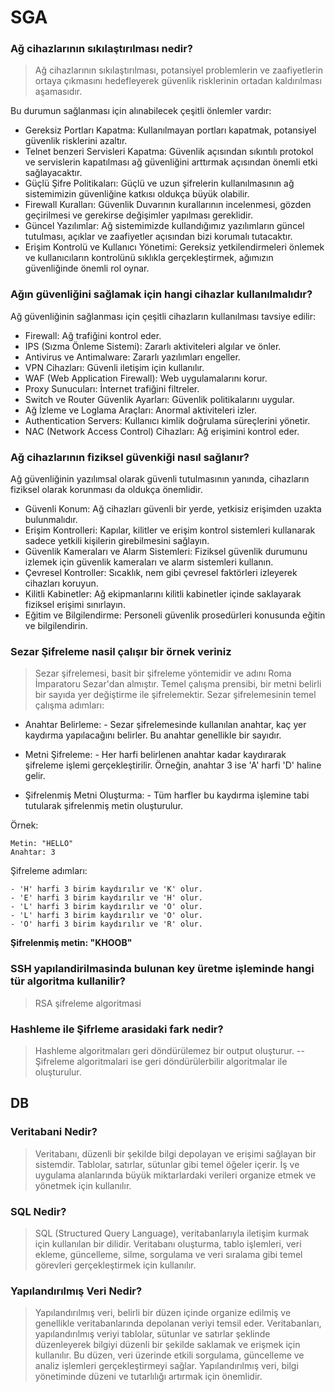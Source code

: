 # SGA

### Ağ cihazlarının sıkılaştırılması nedir?
> Ağ cihazlarının sıkılaştırılması, potansiyel problemlerin ve zaafiyetlerin ortaya çıkmasını hedefleyerek güvenlik risklerinin ortadan kaldırılması aşamasıdır.<br>


<super>Bu durumun sağlanması için alınabilecek çeşitli önlemler vardır:</super>
- Gereksiz Portları Kapatma:
  Kullanılmayan portları kapatmak, potansiyel güvenlik risklerini azaltır.
- Telnet benzeri Servisleri Kapatma:
  Güvenlik açısından sıkıntılı protokol ve servislerin kapatılması ağ güvenliğini arttırmak açısından önemli etki sağlayacaktır.
- Güçlü Şifre Politikaları:
  Güçlü ve uzun şifrelerin kullanılmasının ağ sistemimizin güvenliğine katkısı oldukça büyük olabilir.
- Firewall Kuralları:
  Güvenlik Duvarının kurallarının incelenmesi, gözden geçirilmesi ve gerekirse değişimler yapılması gereklidir.
- Güncel Yazılımlar:
  Ağ sistemimizde kullandığımız yazılımların güncel tutulması, açıklar ve zaafiyetler açısından bizi korumalı tutacaktır.
- Erişim Kontrolü ve Kullanıcı Yönetimi:
  Gereksiz yetkilendirmeleri önlemek ve kullanıcıların kontrolünü sıklıkla gerçekleştirmek, ağımızın güvenliğinde önemli rol oynar.    
### Ağın güvenliğini sağlamak için hangi cihazlar kullanılmalıdır?
<super>Ağ güvenliğinin sağlanması için çeşitli cihazların kullanılması tavsiye edilir:</super>
- Firewall: Ağ trafiğini kontrol eder.
- IPS (Sızma Önleme Sistemi): Zararlı aktiviteleri algılar ve önler.
- Antivirus ve Antimalware: Zararlı yazılımları engeller.
- VPN Cihazları: Güvenli iletişim için kullanılır.
- WAF (Web Application Firewall): Web uygulamalarını korur.
- Proxy Sunucuları: İnternet trafiğini filtreler.
- Switch ve Router Güvenlik Ayarları: Güvenlik politikalarını uygular.
- Ağ İzleme ve Loglama Araçları: Anormal aktiviteleri izler.
- Authentication Servers: Kullanıcı kimlik doğrulama süreçlerini yönetir.
- NAC (Network Access Control) Cihazları: Ağ erişimini kontrol eder.

### Ağ cihazlarının fiziksel güvenkiği nasıl sağlanır?
<super>Ağ güvenliğinin yazılımsal olarak güvenli tutulmasının yanında, cihazların fiziksel olarak korunması da oldukça önemlidir.</super>
- Güvenli Konum: Ağ cihazları güvenli bir yerde, yetkisiz erişimden uzakta bulunmalıdır.
- Erişim Kontrolleri: Kapılar, kilitler ve erişim kontrol sistemleri kullanarak sadece yetkili kişilerin girebilmesini sağlayın.
- Güvenlik Kameraları ve Alarm Sistemleri: Fiziksel güvenlik durumunu izlemek için güvenlik kameraları ve alarm sistemleri kullanın.
- Çevresel Kontroller: Sıcaklık, nem gibi çevresel faktörleri izleyerek cihazları koruyun.
- Kilitli Kabinetler: Ağ ekipmanlarını kilitli kabinetler içinde saklayarak fiziksel erişimi sınırlayın.
- Eğitim ve Bilgilendirme: Personeli güvenlik prosedürleri konusunda eğitin ve bilgilendirin.
### Sezar Şifreleme nasil çalışır bir örnek veriniz 
> Sezar şifrelemesi, basit bir şifreleme yöntemidir ve adını Roma İmparatoru Sezar'dan almıştır. Temel çalışma prensibi, bir metni belirli bir sayıda yer değiştirme ile şifrelemektir.
<super>Sezar şifrelemesinin temel çalışma adımları:</super>
- Anahtar Belirleme:
        - Sezar şifrelemesinde kullanılan anahtar, kaç yer kaydırma yapılacağını belirler. Bu anahtar genellikle bir sayıdır.

- Metni Şifreleme:
        - Her harfi belirlenen anahtar kadar kaydırarak şifreleme işlemi gerçekleştirilir. Örneğin, anahtar 3 ise 'A' harfi 'D' haline gelir.

- Şifrelenmiş Metni Oluşturma:
        - Tüm harfler bu kaydırma işlemine tabi tutularak şifrelenmiş metin oluşturulur.

Örnek:

    Metin: "HELLO"
    Anahtar: 3

Şifreleme adımları:

    - 'H' harfi 3 birim kaydırılır ve 'K' olur.
    - 'E' harfi 3 birim kaydırılır ve 'H' olur.
    - 'L' harfi 3 birim kaydırılır ve 'O' olur.
    - 'L' harfi 3 birim kaydırılır ve 'O' olur.
    - 'O' harfi 3 birim kaydırılır ve 'R' olur.

<strong>Şifrelenmiş metin: "KHOOB"</strong>

### SSH yapılandirilmasinda bulunan key üretme işleminde hangi tür algoritma kullanilir?
> RSA şifreleme algoritmasi

### Hashleme ile Şifrleme arasidaki fark nedir?
> Hashleme algoritmaları geri döndürülemez bir output oluşturur. -- Şifreleme algoritmalari ise geri döndürülerbilir algoritmalar ile oluşturulur.

## DB 
### Veritabani Nedir?
> Veritabanı, düzenli bir şekilde bilgi depolayan ve erişimi sağlayan bir sistemdir. Tablolar, satırlar, sütunlar gibi temel öğeler içerir. İş ve uygulama alanlarında büyük miktarlardaki verileri organize etmek ve yönetmek için kullanılır.
### SQL Nedir?
> SQL (Structured Query Language), veritabanlarıyla iletişim kurmak için kullanılan bir dilidir. Veritabanı oluşturma, tablo işlemleri, veri ekleme, güncelleme, silme, sorgulama ve veri sıralama gibi temel görevleri gerçekleştirmek için kullanılır.
### Yapılandırılmış Veri Nedir?
> Yapılandırılmış veri, belirli bir düzen içinde organize edilmiş ve genellikle veritabanlarında depolanan veriyi temsil eder. Veritabanları, yapılandırılmış veriyi tablolar, sütunlar ve satırlar şeklinde düzenleyerek bilgiyi düzenli bir şekilde saklamak ve erişmek için kullanılır. Bu düzen, veri üzerinde etkili sorgulama, güncelleme ve analiz işlemleri gerçekleştirmeyi sağlar. Yapılandırılmış veri, bilgi yönetiminde düzeni ve tutarlılığı artırmak için önemlidir.
### 
